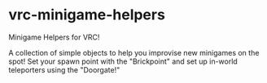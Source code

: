 # vrc-minigame-helpers
Minigame Helpers for VRC!

A collection of simple objects to help you improvise new minigames on the spot! Set your spawn point with the "Brickpoint" and set up in-world teleporters using the "Doorgate!"
